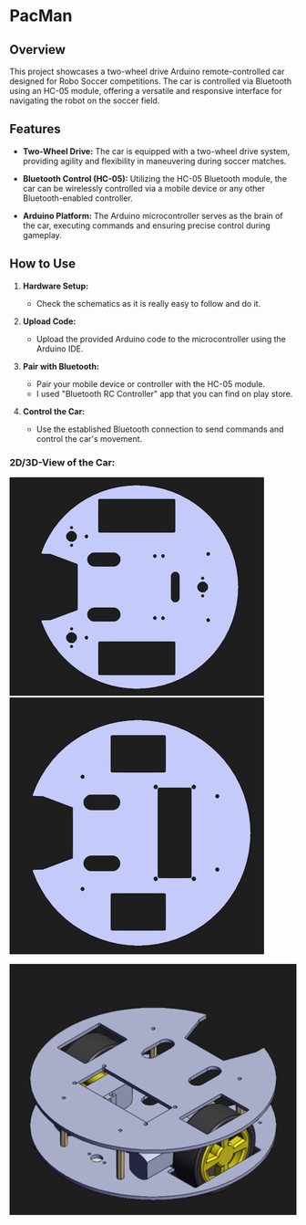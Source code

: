 # PacMan
## Overview
This project showcases a two-wheel drive Arduino remote-controlled car designed for Robo Soccer competitions. The car is controlled via Bluetooth using an HC-05 module, offering a versatile and responsive interface for navigating the robot on the soccer field.

## Features
- **Two-Wheel Drive:** The car is equipped with a two-wheel drive system, providing agility and flexibility in maneuvering during soccer matches.

- **Bluetooth Control (HC-05):** Utilizing the HC-05 Bluetooth module, the car can be wirelessly controlled via a mobile device or any other Bluetooth-enabled controller.

- **Arduino Platform:** The Arduino microcontroller serves as the brain of the car, executing commands and ensuring precise control during gameplay.

## How to Use
1. **Hardware Setup:**
   - Check the schematics as it is really easy to follow and do it.

2. **Upload Code:**
   - Upload the provided Arduino code to the microcontroller using the Arduino IDE.

3. **Pair with Bluetooth:**
   - Pair your mobile device or controller with the HC-05 module.
   - I used "Bluetooth RC Controller" app that you can find on play store.

4. **Control the Car:**
   - Use the established Bluetooth connection to send commands and control the car's movement.

### **2D/3D-View of the Car:**

![Car Base](BASE.png) ![Upper View](UPPER.png)

![Full Body Assembly](Full.png)
